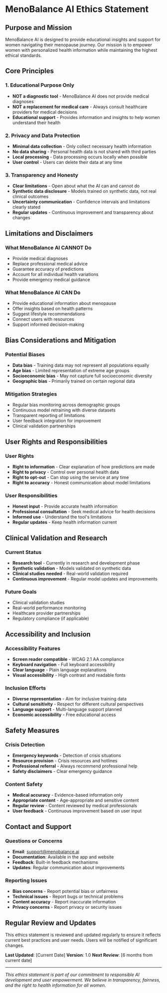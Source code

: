 # MenoBalance AI Ethics Statement

## Purpose and Mission

MenoBalance AI is designed to provide educational insights and support for women navigating their menopause journey. Our mission is to empower women with personalized health information while maintaining the highest ethical standards.

## Core Principles

### 1. Educational Purpose Only
- **NOT a diagnostic tool** - MenoBalance AI does not provide medical diagnoses
- **NOT a replacement for medical care** - Always consult healthcare providers for medical decisions
- **Educational support** - Provides information and insights to help women understand their health

### 2. Privacy and Data Protection
- **Minimal data collection** - Only collect necessary health information
- **No data sharing** - Personal health data is not shared with third parties
- **Local processing** - Data processing occurs locally when possible
- **User control** - Users can delete their data at any time

### 3. Transparency and Honesty
- **Clear limitations** - Open about what the AI can and cannot do
- **Synthetic data disclosure** - Models trained on synthetic data, not real clinical outcomes
- **Uncertainty communication** - Confidence intervals and limitations clearly stated
- **Regular updates** - Continuous improvement and transparency about changes

## Limitations and Disclaimers

### What MenoBalance AI CANNOT Do
- Provide medical diagnoses
- Replace professional medical advice
- Guarantee accuracy of predictions
- Account for all individual health variations
- Provide emergency medical guidance

### What MenoBalance AI CAN Do
- Provide educational information about menopause
- Offer insights based on health patterns
- Suggest lifestyle recommendations
- Connect users with resources
- Support informed decision-making

## Bias Considerations and Mitigation

### Potential Biases
- **Data bias** - Training data may not represent all populations equally
- **Age bias** - Limited representation of extreme age groups
- **Socioeconomic bias** - May not capture full socioeconomic diversity
- **Geographic bias** - Primarily trained on certain regional data

### Mitigation Strategies
- Regular bias monitoring across demographic groups
- Continuous model retraining with diverse datasets
- Transparent reporting of limitations
- User feedback integration for improvement
- Clinical validation partnerships

## User Rights and Responsibilities

### User Rights
- **Right to information** - Clear explanation of how predictions are made
- **Right to privacy** - Control over personal health data
- **Right to opt-out** - Can stop using the service at any time
- **Right to accuracy** - Honest communication about model limitations

### User Responsibilities
- **Honest input** - Provide accurate health information
- **Professional consultation** - Seek medical advice for health decisions
- **Informed use** - Understand the tool's limitations
- **Regular updates** - Keep health information current

## Clinical Validation and Research

### Current Status
- **Research tool** - Currently in research and development phase
- **Synthetic validation** - Models validated on synthetic data
- **Clinical studies needed** - Real-world validation required
- **Continuous improvement** - Regular model updates and improvements

### Future Goals
- Clinical validation studies
- Real-world performance monitoring
- Healthcare provider partnerships
- Regulatory compliance (if applicable)

## Accessibility and Inclusion

### Accessibility Features
- **Screen reader compatible** - WCAG 2.1 AA compliance
- **Keyboard navigation** - Full keyboard accessibility
- **Clear language** - Plain language explanations
- **Visual accessibility** - High contrast and readable fonts

### Inclusion Efforts
- **Diverse representation** - Aim for inclusive training data
- **Cultural sensitivity** - Respect for different cultural perspectives
- **Language support** - Multi-language support planned
- **Economic accessibility** - Free educational access

## Safety Measures

### Crisis Detection
- **Emergency keywords** - Detection of crisis situations
- **Resource provision** - Crisis resources and hotlines
- **Professional referral** - Always recommend professional help
- **Safety disclaimers** - Clear emergency guidance

### Content Safety
- **Medical accuracy** - Evidence-based information only
- **Appropriate content** - Age-appropriate and sensitive content
- **Regular review** - Content reviewed by medical professionals
- **User feedback** - Continuous improvement based on user input

## Contact and Support

### Questions or Concerns
- **Email**: support@menobalance.ai
- **Documentation**: Available in the app and website
- **Feedback**: Built-in feedback mechanisms
- **Updates**: Regular communication about improvements

### Reporting Issues
- **Bias concerns** - Report potential bias or unfairness
- **Technical issues** - Report bugs or technical problems
- **Content accuracy** - Report inaccurate information
- **Privacy concerns** - Report privacy or security issues

## Regular Review and Updates

This ethics statement is reviewed and updated regularly to ensure it reflects current best practices and user needs. Users will be notified of significant changes.

**Last Updated**: [Current Date]
**Version**: 1.0
**Next Review**: [6 months from current date]

---

*This ethics statement is part of our commitment to responsible AI development and user empowerment. We believe in transparency, fairness, and the right to health information for all women.*
